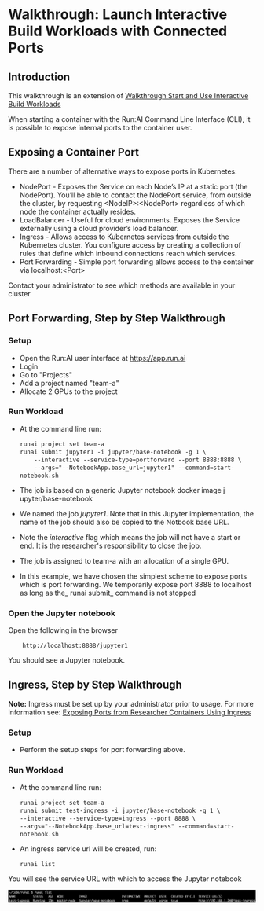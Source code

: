 # Walkthrough: Launch Interactive Build Workloads with Connected Ports

## Introduction

 This walkthrough is an extension of [Walkthrough Start and Use Interactive Build Workloads](Walkthrough-Start-and-Use-Interactive-Build-Workloads-.md) 

 When starting a container with the Run:AI Command Line Interface (CLI), it is possible to expose internal ports to the container user.   

## Exposing a Container Port

 There are a number of alternative ways to expose ports in Kubernetes: 

*    NodePort - Exposes the Service on each Node’s IP at a static port (the NodePort). You’ll be able to contact the NodePort service, from outside the cluster, by requesting &lt;NodeIP&gt;:&lt;NodePort&gt; regardless of which node the container actually resides.   
*   LoadBalancer - Useful for cloud environments. Exposes the Service externally using a cloud provider’s load balancer.
*   Ingress - Allows access to Kubernetes services from outside the Kubernetes cluster. You configure access by creating a collection of rules that define which inbound connections reach which services.
*   Port Forwarding - Simple port forwarding allows access to the container via localhost:&lt;Port&gt;

Contact your administrator to see which methods are available in your cluster

## Port Forwarding, Step by Step Walkthrough

### Setup

*   Open the Run:AI user interface at <https://app.run.ai>
*   Login
*   Go to "Projects"
*   Add a project named "team-a"
*   Allocate 2 GPUs to the project

### Run Workload

*   At the command line run:

        runai project set team-a
        runai submit jupyter1 -i jupyter/base-notebook -g 1 \
            --interactive --service-type=portforward --port 8888:8888 \
            --args="--NotebookApp.base_url=jupyter1" --command=start-notebook.sh

*   The job is based on a generic Jupyter notebook docker image j upyter/base-notebook 
*    We named the job _jupyter1_.   Note that in this Jupyter implementation, the name of the job should also be copied to the Notbook base URL.   
*   Note the _interactive_ flag which means the job will not have a start or end. It is the researcher's responsibility to close the job.  
*   The job is assigned to team-a with an allocation of a single GPU.
*   In this example, we have chosen the simplest scheme to expose ports which is port forwarding. We temporarily expose port 8888 to localhost as long as the_ runai submit_ command is not stopped

### Open the Jupyter notebook

Open the following in the browser

        http://localhost:8888/jupyter1

You should see a Jupyter notebook.

## Ingress, Step by Step Walkthrough

__Note:__ Ingress must be set up by your administrator prior to usage. For more information see:  [Exposing Ports from Researcher Containers Using Ingress](../../Administrator/Cluster-Setup/Exposing-Ports-from-Researcher-Containers-using-Ingress.md)

### Setup

*   Perform the setup steps for port forwarding above.  

### Run Workload

*   At the command line run:

        runai project set team-a
        runai submit test-ingress -i jupyter/base-notebook -g 1 \
        --interactive --service-type=ingress --port 8888 \
        --args="--NotebookApp.base_url=test-ingress" --command=start-notebook.sh

*   An ingress service url   will be created, run:

        runai list

You will see the service URL with which to access the Jupyter notebook

![mceclip0.png](img/mceclip0.png)